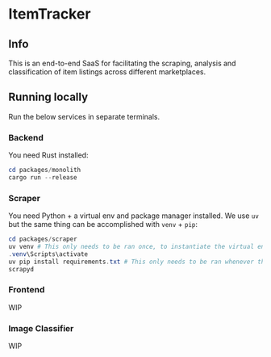 # ItemTracker
## Info
This is an end-to-end SaaS for facilitating the scraping, analysis and classification of item listings across different marketplaces.

## Running locally
Run the below services in separate terminals.

### Backend
You need Rust installed:
```Powershell
cd packages/monolith
cargo run --release
```

### Scraper
You need Python + a virtual env and package manager installed. We use `uv` but the same thing can be accomplished with `venv` + `pip`:
```Powershell
cd packages/scraper
uv venv # This only needs to be ran once, to instantiate the virtual env
.venv\Scripts\activate
uv pip install requirements.txt # This only needs to be ran whenever there are changes to dependencies 
scrapyd
```

### Frontend
WIP

### Image Classifier
WIP